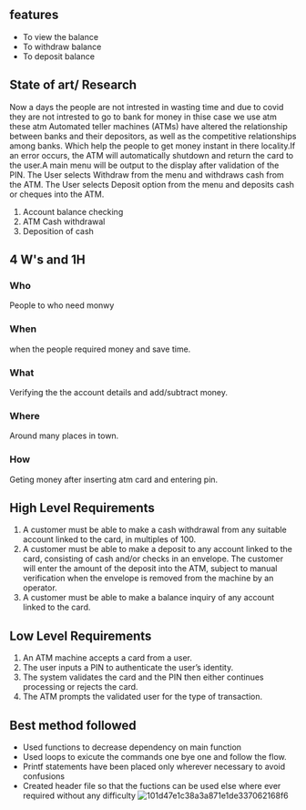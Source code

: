 ## features
- To view the balance
- To withdraw balance
- To deposit balance

## State of art/ Research
Now a days the people are not intrested in wasting time and due to covid they are not intrested to go to bank for money in thise case we use atm these atm Automated teller machines (ATMs) have altered the relationship between banks and their depositors, as well as the competitive relationships among banks. Which help the people to get money instant in there locality.If an error occurs, the ATM will automatically shutdown and return the card to the user.A main menu will be output to the display after validation of the PIN. The User selects Withdraw from the menu and withdraws cash from the ATM. The User selects Deposit option from the menu and deposits cash or cheques into the ATM. 
1. Account balance checking
2. ATM Cash withdrawal
3. Deposition of cash
## 4 W's and 1H
### Who
People to who need monwy
### When
when the people required money and save time.
### What
Verifying the the account details and add/subtract money.
### Where
Around many places in town.
### How
Geting money after inserting atm card and entering pin.

## High Level Requirements
1. A customer must be able to make a cash withdrawal from any suitable account linked to the card, in multiples of 100.
2.  A customer must be able to make a deposit to any account linked to the card, consisting of cash and/or checks in an envelope. The customer will enter the amount of the deposit into the ATM, subject to manual verification when the envelope is removed from the machine by an operator. 
3.   A customer must be able to make a balance inquiry of any account linked to the card.

## Low Level Requirements
1. An ATM machine accepts a card from a user.
2. The user inputs a PIN to authenticate the user’s identity.
3. The system validates the card and the PIN then either continues processing or rejects the card.
4. The ATM prompts the validated user for the type of transaction.

## Best method followed
- Used functions to decrease dependency on main function
- Used loops to exicute the commands one bye one and follow the flow.
- Printf statements have been placed only wherever necessary to avoid confusions
- Created header file so that the fuctions can be used else where ever required without any difficulty
![101d47e1c38a3a871e1de337062168f6](https://user-images.githubusercontent.com/68550769/153432729-a9e83c5d-bce3-4108-a722-2ca3849e3464.jpg)

